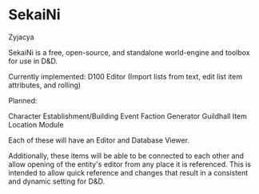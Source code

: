 # SekaiNi
Zyjacya

SekaiNi is a free, open-source, and standalone world-engine and toolbox for use in D&D.

Currently implemented:
D100 Editor (Import lists from text, edit list item attributes, and rolling)

Planned:

Character
Establishment/Building
Event
Faction
Generator
Guildhall
Item
Location
Module

Each of these will have an Editor and Database Viewer.

Additionally, these items will be able to be connected to each other and allow opening of the entity's editor from any place it is referenced.
This is intended to allow quick reference and changes that result in a consistent and dynamic setting for D&D. 
